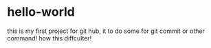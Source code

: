 # hello-world
this is my first project for git hub, it to do some for git commit or other command!
how this diffculter!
